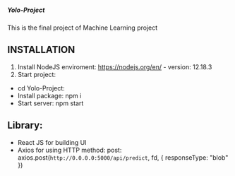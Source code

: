 ##### Yolo-Project
This is the final project of Machine Learning project 

## INSTALLATION
1. Install NodeJS enviroment: https://nodejs.org/en/  - version: 12.18.3
2. Start project: 
* cd Yolo-Project: 
* Install package: npm i
* Start server: npm start

## Library:
* React JS for building UI
* Axios for using HTTP method: post: axios.post(`http://0.0.0.0:5000/api/predict`, fd, { responseType: "blob" })





